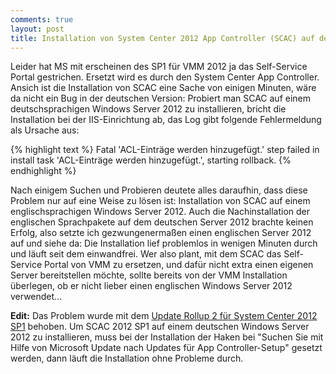 ```yaml
---
comments: true
layout: post
title: Installation von System Center 2012 App Controller (SCAC) auf deutschem Windows Server 2012
---
```


Leider hat MS mit erscheinen des SP1 für VMM 2012 ja das Self-Service Portal gestrichen. Ersetzt wird es durch den System Center App Controller. Ansich ist die Installation von SCAC eine Sache von einigen Minuten, wäre da nicht ein Bug in der deutschen Version: Probiert man SCAC auf einem deutschsprachigen Windows Server 2012 zu installieren, bricht die Installation bei der IIS-Einrichtung ab, das Log gibt folgende Fehlermeldung als Ursache aus:

{% highlight text %}
Fatal 'ACL-Einträge werden hinzugefügt.' step failed in install task 'ACL-Einträge werden hinzugefügt.', starting rollback.
{% endhighlight %}

Nach einigem Suchen und Probieren deutete alles daraufhin, dass diese Problem nur auf eine Weise zu lösen ist: Installation von SCAC auf einem englischsprachigen Windows Server 2012. Auch die Nachinstallation der englischen Sprachpakete auf dem deutschen Server 2012 brachte keinen Erfolg, also setzte ich gezwungenermaßen einen englischen Server 2012 auf und siehe da: Die Installation lief problemlos in wenigen Minuten durch und läuft seit dem einwandfrei. Wer also plant, mit dem SCAC das Self-Service Portal von VMM zu ersetzen, und dafür nicht extra einen eigenen Server bereitstellen möchte, sollte bereits von der VMM Installation überlegen, ob er nicht lieber einen englischen Windows Server 2012 verwendet...

**Edit:** Das Problem wurde mit dem [Update Rollup 2 für System Center 2012 SP1](http://blogs.technet.com/b/scvmm/archive/2013/04/11/update-rollup-2-for-system-center-2012-service-pack-1-app-controller-updates.aspx) behoben. Um SCAC 2012 SP1 auf einem deutschen Windows Server 2012 zu installieren, muss bei der Installation der Haken bei "Suchen Sie mit Hilfe von Microsoft Update nach Updates für App Controller-Setup" gesetzt werden, dann läuft die Installation ohne Probleme durch.

